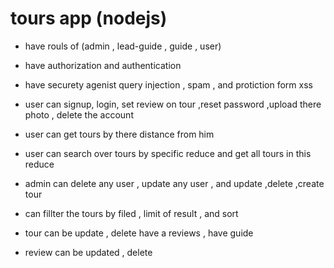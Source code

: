 # tours app (nodejs)

- have rouls of (admin , lead-guide , guide , user)

- have authorization and authentication

- have securety agenist query injection , spam , and protiction form xss

- user can signup, login, set review on tour ,reset password ,upload there photo , delete the account

- user can get tours by there distance from him

- user can search over tours by specific reduce and get all tours in this reduce 

- admin can delete any user , update any user , and update  ,delete ,create tour

- can fillter the tours by filed , limit of result , and sort

- tour can be update , delete have a reviews , have guide

- review can be updated , delete
